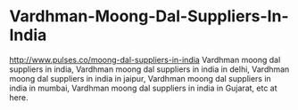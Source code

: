 # Vardhman-Moong-Dal-Suppliers-In-India
http://www.pulses.co/moong-dal-suppliers-in-india Vardhman moong dal suppliers in india, Vardhman moong dal suppliers in india in delhi, Vardhman moong dal suppliers in india in jaipur, Vardhman moong dal suppliers in india in mumbai, Vardhman moong dal suppliers in india in Gujarat, etc at here.
